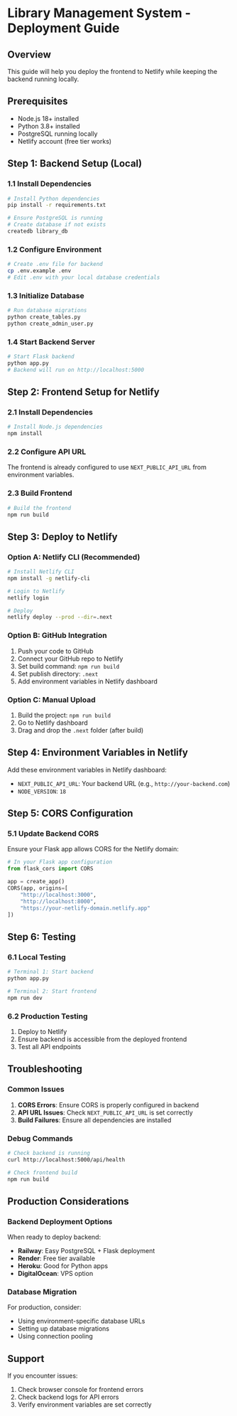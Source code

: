 # Library Management System - Deployment Guide

## Overview

This guide will help you deploy the frontend to Netlify while keeping the backend running locally.

## Prerequisites

- Node.js 18+ installed
- Python 3.8+ installed
- PostgreSQL running locally
- Netlify account (free tier works)

## Step 1: Backend Setup (Local)

### 1.1 Install Dependencies

```bash
# Install Python dependencies
pip install -r requirements.txt

# Ensure PostgreSQL is running
# Create database if not exists
createdb library_db
```

### 1.2 Configure Environment

```bash
# Create .env file for backend
cp .env.example .env
# Edit .env with your local database credentials
```

### 1.3 Initialize Database

```bash
# Run database migrations
python create_tables.py
python create_admin_user.py
```

### 1.4 Start Backend Server

```bash
# Start Flask backend
python app.py
# Backend will run on http://localhost:5000
```

## Step 2: Frontend Setup for Netlify

### 2.1 Install Dependencies

```bash
# Install Node.js dependencies
npm install
```

### 2.2 Configure API URL

The frontend is already configured to use `NEXT_PUBLIC_API_URL` from environment variables.

### 2.3 Build Frontend

```bash
# Build the frontend
npm run build
```

## Step 3: Deploy to Netlify

### Option A: Netlify CLI (Recommended)

```bash
# Install Netlify CLI
npm install -g netlify-cli

# Login to Netlify
netlify login

# Deploy
netlify deploy --prod --dir=.next
```

### Option B: GitHub Integration

1. Push your code to GitHub
2. Connect your GitHub repo to Netlify
3. Set build command: `npm run build`
4. Set publish directory: `.next`
5. Add environment variables in Netlify dashboard

### Option C: Manual Upload

1. Build the project: `npm run build`
2. Go to Netlify dashboard
3. Drag and drop the `.next` folder (after build)

## Step 4: Environment Variables in Netlify

Add these environment variables in Netlify dashboard:

- `NEXT_PUBLIC_API_URL`: Your backend URL (e.g., `http://your-backend.com`)
- `NODE_VERSION`: `18`

## Step 5: CORS Configuration

### 5.1 Update Backend CORS

Ensure your Flask app allows CORS for the Netlify domain:

```python
# In your Flask app configuration
from flask_cors import CORS

app = create_app()
CORS(app, origins=[
    "http://localhost:3000",
    "http://localhost:8000",
    "https://your-netlify-domain.netlify.app"
])
```

## Step 6: Testing

### 6.1 Local Testing

```bash
# Terminal 1: Start backend
python app.py

# Terminal 2: Start frontend
npm run dev
```

### 6.2 Production Testing

1. Deploy to Netlify
2. Ensure backend is accessible from the deployed frontend
3. Test all API endpoints

## Troubleshooting

### Common Issues

1. **CORS Errors**: Ensure CORS is properly configured in backend
2. **API URL Issues**: Check `NEXT_PUBLIC_API_URL` is set correctly
3. **Build Failures**: Ensure all dependencies are installed

### Debug Commands

```bash
# Check backend is running
curl http://localhost:5000/api/health

# Check frontend build
npm run build
```

## Production Considerations

### Backend Deployment Options

When ready to deploy backend:

- **Railway**: Easy PostgreSQL + Flask deployment
- **Render**: Free tier available
- **Heroku**: Good for Python apps
- **DigitalOcean**: VPS option

### Database Migration

For production, consider:

- Using environment-specific database URLs
- Setting up database migrations
- Using connection pooling

## Support

If you encounter issues:

1. Check browser console for frontend errors
2. Check backend logs for API errors
3. Verify environment variables are set correctly
